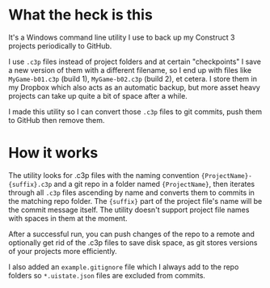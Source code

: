 # What the heck is this
It's a Windows command line utility I use to back up my Construct 3 projects periodically to GitHub.

I use `.c3p` files instead of project folders and at certain "checkpoints" I save a new version of them with a different filename, so I end up with files like `MyGame-b01.c3p` (build 1), `MyGame-b02.c3p` (build 2), et cetera. I store them in my Dropbox which also acts as an automatic backup, but more asset heavy projects can take up quite a bit of space after a while.

I made this utility so I can convert those `.c3p` files to git commits, push them to GitHub then remove them.

# How it works
The utility looks for .c3p files with the naming convention `{ProjectName}-{suffix}.c3p` and a git repo in a folder named `{ProjectName}`, then iterates through all `.c3p` files ascending by name and converts them to commits in the matching repo folder. The `{suffix}` part of the project file's name will be the commit message itself. The utility doesn't support project file names with spaces in them at the moment.

After a successful run, you can push changes of the repo to a remote and optionally get rid of the .c3p files to save disk space, as git stores versions of your projects more efficiently.

I also added an `example.gitignore` file which I always add to the repo folders so `*.uistate.json` files are excluded from commits.

